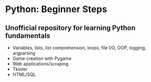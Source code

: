 # Python: Beginner Steps

## Unofficial repository for learning Python fundamentals
* Variables, lists, list comprehension, loops, file I/O, OOP, logging, argparsing
* Game creation with Pygame
* Web applications/scraping
* Tkinter
* HTML/SQL
  
